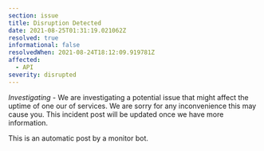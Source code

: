 ```yaml
---
section: issue
title: Disruption Detected
date: 2021-08-25T01:31:19.021062Z
resolved: true
informational: false
resolvedWhen: 2021-08-24T18:12:09.919781Z
affected:
  - API
severity: disrupted
---
```

*Investigating* - We are investigating a potential issue that might affect the uptime of one our of services. We are sorry for any inconvenience this may cause you. This incident post will be updated once we have more information.

This is an automatic post by a monitor bot.
        